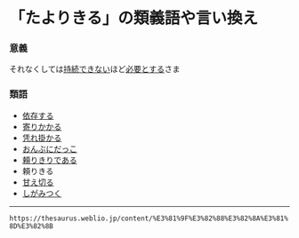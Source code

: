 # 「たよりきる」の類義語や言い換え

### 意義

それなくしては[持続](https://thesaurus.weblio.jp/content/%E6%8C%81%E7%B6%9A "持続の類語・同義語")[できない](https://thesaurus.weblio.jp/content/%E3%81%A7%E3%81%8D%E3%81%AA%E3%81%84 "できないの類語・同義語")ほど[必要とする](https://thesaurus.weblio.jp/content/%E5%BF%85%E8%A6%81%E3%81%A8%E3%81%99%E3%82%8B "必要とするの類語・同義語")さま

### 類語
-   [依存する](https://thesaurus.weblio.jp/content/%E4%BE%9D%E5%AD%98%E3%81%99%E3%82%8B "依存するの類語・同義語")
-   [寄りかかる](https://thesaurus.weblio.jp/content/%E5%AF%84%E3%82%8A%E3%81%8B%E3%81%8B%E3%82%8B "寄りかかるの類語・同義語")
-   [凭れ掛かる](https://thesaurus.weblio.jp/content/%E5%87%AD%E3%82%8C%E6%8E%9B%E3%81%8B%E3%82%8B "凭れ掛かるの類語・同義語")
-   [おんぶにだっこ](https://thesaurus.weblio.jp/content/%E3%81%8A%E3%82%93%E3%81%B6%E3%81%AB%E3%81%A0%E3%81%A3%E3%81%93 "おんぶにだっこの類語・同義語")
-   [頼りきりである](https://thesaurus.weblio.jp/content/%E9%A0%BC%E3%82%8A%E3%81%8D%E3%82%8A%E3%81%A7%E3%81%82%E3%82%8B "頼りきりであるの類語・同義語")
-   頼りきる
-   [甘え切る](https://thesaurus.weblio.jp/content/%E7%94%98%E3%81%88%E5%88%87%E3%82%8B "甘え切るの類語・同義語")
-   [しがみつく](https://thesaurus.weblio.jp/content/%E3%81%97%E3%81%8C%E3%81%BF%E3%81%A4%E3%81%8F "しがみつくの類語・同義語")

---
`https://thesaurus.weblio.jp/content/%E3%81%9F%E3%82%88%E3%82%8A%E3%81%8D%E3%82%8B`